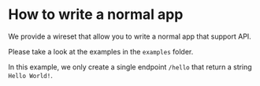 # How to write a normal app

We provide a wireset that allow you to write a normal app that support API.

Please take a look at the examples in the `examples` folder.

In this example, we only create a single endpoint `/hello` that return a string `Hello World!`.

